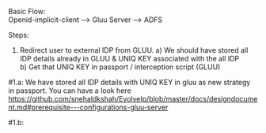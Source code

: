 Basic Flow:  
Openid-implicit-client --> Gluu Server --> ADFS

Steps:
1) Redirect user to external IDP from GLUU. 
    a) We should have stored all IDP details already in GLUU & UNIQ KEY associated with the all IDP       
    b) Get that UNIQ KEY in passport / interception script (GLUU)
    
 #1.a: We have stored all IDP details with UNIQ KEY in gluu as new strategy in passport. You can have a look here 
 https://github.com/snehaldkshah/EvolveIp/blob/master/docs/designdocument.md#prerequisite---configurations-gluu-server

 #1.b:








